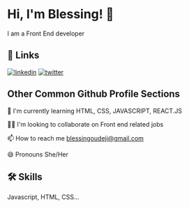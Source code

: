 # Hi, I'm Blessing! 👋
I am a Front End developer


## 🔗 Links
[![linkedin](https://img.shields.io/badge/linkedin-0A66C2?style=for-the-badge&logo=linkedin&logoColor=white)](https://www.linkedin.com/in/blessing-udeji-0239b8206)
[![twitter](https://img.shields.io/badge/twitter-1DA1F2?style=for-the-badge&logo=twitter&logoColor=white)](https://twitter.com/blessingudeji_)


## Other Common Github Profile Sections


🧠 I'm currently learning HTML, CSS, JAVASCRIPT, REACT.JS

👯‍♀️ I'm looking to collaborate on  Front end related jobs

📫 How to reach me blessingoudeji@gmail.com

😄 Pronouns She/Her


## 🛠 Skills
Javascript, HTML, CSS...
